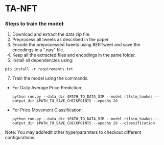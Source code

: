# TA-NFT
### Steps to train the model:
1. Download and extract the data zip file.
2. Preprocess all tweets as described in the paper.
3. Encode the preprocessed tweets using BERTweet and save the encodings in a ".npy" file.
4. Keep all the extracted files and encodings in the same folder.
5. Install all dependencies using:
  ```
  pip install -r requirements.txt
  ```
7. Train the model using the commands:
  - For Daily Average Price Prediction:
    ```
    python run.py --data_dir $PATH_TO_DATA_DIR --model rtlstm_hawkes --output_dir $PATH_TO_SAVE_CHECKPOINTS --epochs 20 
    ```
  - For Price Movement Classification:
    ```
    python run.py --data_dir $PATH_TO_DATA_DIR --model rtlstm_hawkes --output_dir $PATH_TO_SAVE_CHECKPOINTS --epochs 20 --classification
    ```
Note: You may add/edit other hyperparamters to checkout different configurations.
